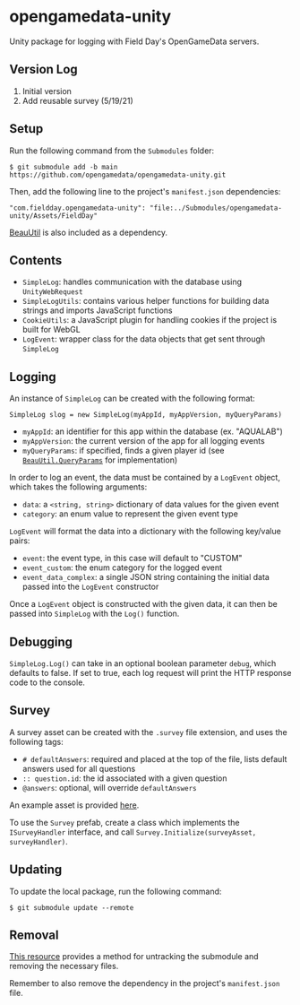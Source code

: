 # opengamedata-unity

Unity package for logging with Field Day's OpenGameData servers.

## Version Log

1. Initial version
2. Add reusable survey (5/19/21)

## Setup

Run the following command from the `Submodules` folder:

`$ git submodule add -b main https://github.com/opengamedata/opengamedata-unity.git`

Then, add the following line to the project's `manifest.json` dependencies:

`"com.fieldday.opengamedata-unity": "file:../Submodules/opengamedata-unity/Assets/FieldDay"`

[BeauUtil](https://github.com/BeauPrime/BeauUtil) is also included as a dependency.

## Contents

- `SimpleLog`: handles communication with the database using `UnityWebRequest`
- `SimpleLogUtils`: contains various helper functions for building data strings and imports JavaScript functions
- `CookieUtils`: a JavaScript plugin for handling cookies if the project is built for WebGL
- `LogEvent`: wrapper class for the data objects that get sent through `SimpleLog`

## Logging

An instance of `SimpleLog` can be created with the following format:

`SimpleLog slog = new SimpleLog(myAppId, myAppVersion, myQueryParams)`

- `myAppId`: an identifier for this app within the database (ex. "AQUALAB")
- `myAppVersion`: the current version of the app for all logging events
- `myQueryParams`: if specified, finds a given player id (see [`BeauUtil.QueryParams`](https://github.com/BeauPrime/BeauUtil/blob/master/Assets/BeauUtil/QueryParams.cs) for implementation)

In order to log an event, the data must be contained by a `LogEvent` object, which takes the following arguments:

- `data`: a `<string, string>` dictionary of data values for the given event
- `category`: an enum value to represent the given event type

`LogEvent` will format the data into a dictionary with the following key/value pairs:
- `event`: the event type, in this case will default to "CUSTOM"
- `event_custom`: the enum category for the logged event
- `event_data_complex`: a single JSON string containing the initial data passed into the `LogEvent` constructor

Once a `LogEvent` object is constructed with the given data, it can then be passed into `SimpleLog` with the `Log()` function.

## Debugging

`SimpleLog.Log()` can take in an optional boolean parameter `debug`, which defaults to false. If set to true, each log request will print the HTTP response code to the console.

## Survey

A survey asset can be created with the `.survey` file extension, and uses the following tags:

- `# defaultAnswers`: required and placed at the top of the file, lists default answers used for all questions
- `:: question.id`: the id associated with a given question
- `@answers`: optional, will override `defaultAnswers`

An example asset is provided [here](https://github.com/opengamedata/opengamedata-unity/blob/main/Assets/FieldDay/Survey/_Assets/sample.survey).

To use the `Survey` prefab, create a class which implements the `ISurveyHandler` interface, and call `Survey.Initialize(surveyAsset, surveyHandler)`. 

## Updating

To update the local package, run the following command:

`$ git submodule update --remote`

## Removal

[This resource](https://gist.github.com/myusuf3/7f645819ded92bda6677) provides a method for untracking the submodule and removing the necessary files.

Remember to also remove the dependency in the project's `manifest.json` file.
